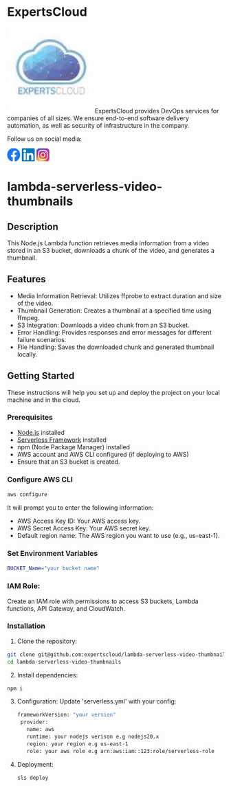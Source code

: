 
# ExpertsCloud

<img width="200px" src="public/logo.png" />
ExpertsCloud provides DevOps services for companies of all sizes. We ensure end-to-end software delivery automation, as well as security of infrastructure in the company.

Follow us on social media:

<a href="https://www.facebook.com/Expertscloud" target="_blank"><img src="public/facebook.png" alt="Facebook" width="30" height="30"></a>
<a href="https://www.linkedin.com/company/expertscloud-pvt-limited" target="_blank"><img src="public/linkedin.png" alt="LinkedIn" width="30" height="30"></a>
<a href="https://www.instagram.com/lifeatexpertscloud/" target="_blank"><img src="public/instagram.png" alt="Instagram" width="30" height="30"></a>



# lambda-serverless-video-thumbnails

## Description
This Node.js Lambda function retrieves media information from a video stored in an S3 bucket, downloads a chunk of the video, and generates a thumbnail.


## Features
- Media Information Retrieval: Utilizes ffprobe to extract duration and size of the video.
- Thumbnail Generation: Creates a thumbnail at a specified time using ffmpeg.
- S3 Integration: Downloads a video chunk from an S3 bucket.
- Error Handling: Provides responses and error messages for different failure scenarios.
- File Handling: Saves the downloaded chunk and generated thumbnail locally.



## Getting Started

These instructions will help you set up and deploy the project on your local machine and in the cloud.

### Prerequisites

- [Node.js](https://nodejs.org/) installed
- [Serverless Framework](https://www.serverless.com/) installed
- npm (Node Package Manager) installed
- AWS account and AWS CLI configured (if deploying to AWS)
- Ensure that an S3 bucket is  created.

### Configure AWS CLI
```bash
aws configure
```
It will prompt you to enter the following information:

 - AWS Access Key ID: Your AWS access key.
 - AWS Secret Access Key: Your AWS secret key.
 - Default region name: The AWS region you want to use (e.g., us-east-1).

 ### Set Environment Variables
 ```bash
BUCKET_Name="your bucket name"
```

 ### IAM Role:
Create an IAM role with permissions to access S3 buckets, Lambda functions, API Gateway, and CloudWatch.

### Installation

1. Clone the repository:

```bash
git clone git@github.com:expertscloud/lambda-serverless-video-thumbnails.git
cd lambda-serverless-video-thumbnails
```

2. Install dependencies:
```bash
npm i
```
3. Configuration:
   Update 'serverless.yml' with your config:
   ```bash
   frameworkVersion: "your version"
    provider:
      name: aws
      runtime: your nodejs verison e.g nodejs20.x
      region: your region e.g us-east-1
      role: your aws role e.g arn:aws:iam::123:role/serverless-role
      ```

4. Deployment:
   ```bash
   sls deploy
   ```
